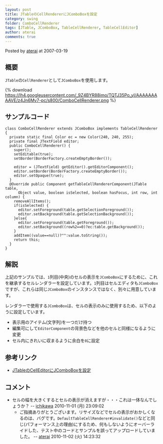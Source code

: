 ```yaml
---
layout: post
title: JTableのCellRendererにJComboBoxを設定
category: swing
folder: ComboCellRenderer
tags: [JTable, JComboBox, TableCellRenderer, TableCellEditor]
author: aterai
comments: true
---
```


Posted by [aterai](http://terai.xrea.jp/aterai.html) at 2007-03-19

## 概要
`JTable`の`CellRenderer`として`JComboBox`を使用します。

{% download https://lh4.googleusercontent.com/_9Z4BYR88imo/TQTJ35Po_yI/AAAAAAAAAVE/z4Jn6Mv7-pc/s800/ComboCellRenderer.png %}

## サンプルコード
<pre class="prettyprint"><code>class ComboCellRenderer extends JComboBox implements TableCellRenderer {
  private static final Color ec = new Color(240, 240, 255);
  private final JTextField editor;
  public ComboCellRenderer() {
    super();
    setEditable(true);
    setBorder(BorderFactory.createEmptyBorder());

    editor = (JTextField) getEditor().getEditorComponent();
    editor.setBorder(BorderFactory.createEmptyBorder());
    editor.setOpaque(true);
  }
  @Override public Component getTableCellRendererComponent(JTable table,
      Object value, boolean isSelected, boolean hasFocus, int row, int column) {
    removeAllItems();
    if(isSelected) {
      editor.setForeground(table.getSelectionForeground());
      editor.setBackground(table.getSelectionBackground());
    }else{
      editor.setForeground(table.getForeground());
      editor.setBackground((row%2==0)?ec:table.getBackground());
    }
    addItem((value==null)?"":value.toString());
    return this;
  }
}
</code></pre>

## 解説
上記のサンプルでは、`1`列目(中央)のセルの表示を`JComboBox`にするために、これを継承するセルレンダラーを設定しています。`1`列目はセルエディタも`JComboBox`ですが、これらは同じ`JComboBox`のインスタンスではなく、別々に用意しています。

レンダラーで使用する`JComboBox`は、セルの表示のみに使用するため、以下のように設定しています。

- 表示用のアイテム(文字列)を一つだけ持つ
- 編集可にして`EditorComponent`の背景色などを他のセルと同様になるように変更
- セル内にきれいに収まるように余白を`0`に設定

<!-- dummy comment line for breaking list -->

## 参考リンク
- [JTableのCellEditorにJComboBoxを設定](http://terai.xrea.jp/Swing/ComboCellEditor.html)

<!-- dummy comment line for breaking list -->

## コメント
- セルの幅を大きくするとセルの表示が消えますが・・・これは一体なんでしょうか？ -- [ichikawa](http://terai.xrea.jp/ichikawa.html) 2010-11-01 (月) 23:09:02
    - ご指摘ありがとうございます。リサイズなどでセルの表示がおかしくなるのは、バグです。`DefaultTableCellRenderer#invalidate()`などと同じ(パフォーマンス上の理由)にするため、何もしないようにオーバーライドした、テスト中のコードとサンプルを誤ってアップロードしていました。 -- [aterai](http://terai.xrea.jp/aterai.html) 2010-11-02 (火) 14:23:32

<!-- dummy comment line for breaking list -->

